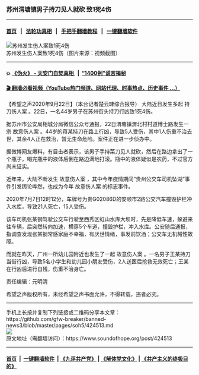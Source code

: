 ### 苏州渭塘镇男子持刀见人就砍 致1死4伤
------------------------

#### [首页](https://github.com/gfw-breaker/banned-news3/blob/master/README.md) &nbsp;&nbsp;|&nbsp;&nbsp; [法轮功真相](https://github.com/begood0513/basic/blob/master/README.md)  &nbsp;&nbsp;|&nbsp;&nbsp; [手把手翻墙教程](https://github.com/gfw-breaker/guides/wiki)  &nbsp;&nbsp;|&nbsp;&nbsp; [一键翻墙软件](https://github.com/gfw-breaker/nogfw/blob/master/README.md)  



<div><img alt="苏州发生伤人案致1死4伤" src="https://img.soundofhope.org/2020-09/_2020092218263427590-1600777364718.jpg"/>
<br/><figcaption class="caption">
 苏州发生伤人案致1死4伤（图片来源：视频截图）
</figcaption></div><hr/>

#### 💥 [《伪火》 - 天安门自焚真相 ](http://158.247.195.190:10000/videos/blog/weihuo.html)&nbsp; |&nbsp; [“1400例”谎言揭秘  ](http://158.247.195.190:10000/videos/blog/jiexi1400.html)

#### [ 🎬  翻墙必看视频（YouTube热门频道、网站代理、时事热点、历史事件 ...）](https://github.com/gfw-breaker/links/blob/master/banned.md)

<div><div class="Content__Wrapper sc-1bvya0-0 grZQxZ">
 <p class="meta-top">
  <span class="meta">
   【希望之声2020年9月22日】（本台记者楚云珒综合报导）
  </span>
  大陆近日发生多起
  <ok href="/term/381472">
   持刀伤人案
  </ok>
  。22日，一名44岁男子在苏州街头持刀行凶致1死4伤。
 </p>
 <p>
  据苏州市公安局相城分局微信公众号通报，22日渭塘镇渭北村村道博士路发生一宗
  <ok href="/term/381475">
   故意伤人案
  </ok>
  。44岁的蒋某持刀在路上行凶，导致5人受伤，其中1人伤重不治去世，其余4人正在救治，暂无生命危险。案件正在进一步侦办中。
 </p>
 <div class="AD_Embed__Wrap-sc-1xslmin-0 igMuqX module desktop">
  <div>
  </div>
 </div>
 <p>
  据微博网友爆料，有目击者表示，该男子手持菜刀见人就砍，然后在路边拿出了一个瓶子，喝完瓶中的液体后倒在路边满地打滚。瓶中的液体疑似是农药，不过官方尚未证实。
 </p>
 <p>
  近年来，大陆不断发生
  <ok href="/term/381475">
   故意伤人案
  </ok>
  ，其中今年疫情期间“贵州公交车司机坠湖”事件引发舆论哗然，也成为今年
  <ok href="/term/381475">
   故意伤人案
  </ok>
  的标志事件。
 </p>
 <p>
  2020年7月7日12时12分，车牌号为贵G02086D的安顺市2路公交汽车撞毁护栏冲入水库，导致21人死亡，15人受伤。
 </p>
 <p>
  该车司机张某钢驾驶公交车行驶至西秀区虹山水库大坝时，先是降低车速，躲避来往车辆，后突然转向加速，横穿5个车道，撞毁护栏，冲入水库。公安随后通报，指调查发现张某钢常感家庭不幸福，有厌世情绪，事发前饮酒；公交车无机械性故障。
 </p>
 <p>
  而就在昨天，广州一所幼儿园附近也发生了一起
  <ok href="/term/381475">
   故意伤人案
  </ok>
  。一名男子王某持刀当街行凶，导致5名小学生和幼儿园小朋友受伤，2人送医后抢救无效死亡；王某在行凶后进行自残，伤重不治身亡。
 </p>
 <p class="meta-btm">
  责任编辑：元明清
 </p>
 <p class="meta-btm">
  希望之声版权所有，未经希望之声书面允许，不得转载，违者必究。
 </p>
</div>
</div>
<hr/>
手机上长按并复制下列链接或二维码分享本文章：<br/>
https://github.com/gfw-breaker/banned-news3/blob/master/pages/soh5/424513.md <br/>
<a href='https://github.com/gfw-breaker/banned-news3/blob/master/pages/soh5/424513.md'><img src='https://github.com/gfw-breaker/banned-news3/blob/master/pages/soh5/424513.md.png'/></a> <br/>
原文地址（需翻墙访问）：https://www.soundofhope.org/post/424513


------------------------
#### [首页](https://github.com/gfw-breaker/banned-news3/blob/master/README.md) &nbsp;|&nbsp; [一键翻墙软件](https://github.com/gfw-breaker/nogfw/blob/master/README.md) &nbsp;| [《九评共产党》](https://github.com/gfw-breaker/9ping.md/blob/master/README.md#九评之一评共产党是什么) | [《解体党文化》](https://github.com/gfw-breaker/jtdwh.md/blob/master/README.md) | [《共产主义的终极目的》](https://github.com/gfw-breaker/gczydzjmd.md/blob/master/README.md)


<img src='http://gfw-breaker.win/banned-news3/pages/soh5/424513.md' width='0px' height='0px'/>
